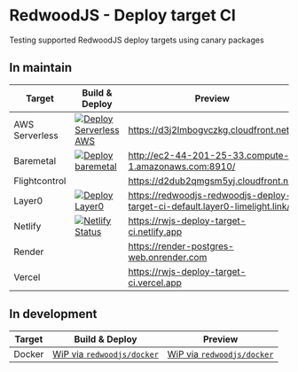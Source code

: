 # RedwoodJS - Deploy target CI

Testing supported RedwoodJS deploy targets using canary packages

## In maintain

| Target         | Build & Deploy                                                                                                                                                                                                       | Preview                                                                     |
| -------------- | -------------------------------------------------------------------------------------------------------------------------------------------------------------------------------------------------------------------- | --------------------------------------------------------------------------- |
| AWS Serverless | [![Deploy Serverless AWS](https://github.com/redwoodjs/deploy-target-ci/actions/workflows/deploy-serverless.yaml/badge.svg)](https://github.com/redwoodjs/deploy-target-ci/actions/workflows/deploy-serverless.yaml) | https://d3j2lmbogvczkg.cloudfront.net                                       |
| Baremetal      | [![Deploy baremetal](https://github.com/redwoodjs/deploy-target-ci/actions/workflows/deploy-baremetal.yaml/badge.svg)](https://github.com/redwoodjs/deploy-target-ci/actions/workflows/deploy-baremetal.yaml)        | http://ec2-44-201-25-33.compute-1.amazonaws.com:8910/                     |
| Flightcontrol  |                                                                                                                                                                                                                      | https://d2dub2qmgsm5yj.cloudfront.net                                       |
| Layer0         | [![Deploy Layer0](https://github.com/redwoodjs/deploy-target-ci/actions/workflows/deploy-layer0.yml/badge.svg)](https://github.com/redwoodjs/deploy-target-ci/actions/workflows/deploy-layer0.yml)                   | https://redwoodjs-redwoodjs-deploy-target-ci-default.layer0-limelight.link/ |
| Netlify        | [![Netlify Status](https://api.netlify.com/api/v1/badges/df4e9ede-0129-45e4-ad8f-e5e2c414c0b6/deploy-status)](https://app.netlify.com/sites/rwjs-deploy-target-ci/deploys)                                           | https://rwjs-deploy-target-ci.netlify.app                                   |
| Render         |                                                                                                                                                                                                                      | https://render-postgres-web.onrender.com                                    |
| Vercel         |                                                                                                                                                                                                                      | https://rwjs-deploy-target-ci.vercel.app                                    |

## In development

| Target | Build & Deploy                                                    | Preview                                                           |
| ------ | ----------------------------------------------------------------- | ----------------------------------------------------------------- |
| Docker | [WiP via `redwoodjs/docker`](https://github.com/redwoodjs/docker) | [WiP via `redwoodjs/docker`](https://github.com/redwoodjs/docker) |
